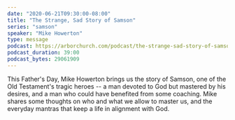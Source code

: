 ```yaml
---
date: "2020-06-21T09:30:00-08:00"
title: "The Strange, Sad Story of Samson"
series: "samson"
speaker: "Mike Howerton"
type: message
podcast: https://arborchurch.com/podcast/the-strange-sad-story-of-samson.m4a
podcast_duration: 39:00
podcast_bytes: 29061909
---
```


This Father's Day, Mike Howerton brings us the story of Samson, one of the Old Testament's tragic heroes -- a man devoted to God but mastered by his desires, and a man who could have benefited from some coaching. Mike shares some thoughts on who and what we allow to master us, and the everyday mantras that keep a life in alignment with God. 
